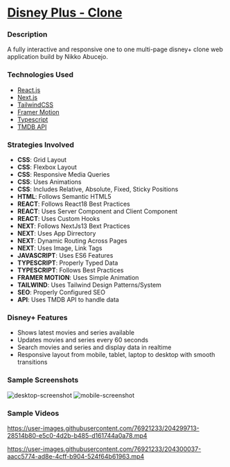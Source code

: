 # [Disney Plus - Clone](https://disney-plus-itznonex.vercel.app/)

### Description
A fully interactive and responsive one to one multi-page disney+ clone web application build by Nikko Abucejo.

### Technologies Used
* [React.js](https://beta.reactjs.org/)
* [Next.js](https://nextjs.org/)
* [TailwindCSS](https://tailwindcss.com/)
* [Framer Motion](https://www.framer.com/motion/)
* [Typescript](https://www.typescriptlang.org/)
* [TMDB API](https://www.themoviedb.org/)

### Strategies Involved
* **CSS**: Grid Layout
* **CSS**: Flexbox Layout
* **CSS**: Responsive Media Queries
* **CSS**: Uses Animations
* **CSS**: Includes Relative, Absolute, Fixed, Sticky Positions
* **HTML**: Follows Semantic HTML5
* **REACT**: Follows React18 Best Practices
* **REACT**: Uses Server Component and Client Component
* **REACT**: Uses Custom Hooks
* **NEXT**: Follows NextJs13 Bext Practices
* **NEXT**: Uses App Dirrectory
* **NEXT**: Dynamic Routing Across Pages
* **NEXT**: Uses Image, Link Tags
* **JAVASCRIPT**: Uses ES6 Features
* **TYPESCRIPT**: Properly Typed Data
* **TYPESCRIPT**: Follows Best Practices
* **FRAMER MOTION**: Uses Simple Animation
* **TAILWIND**: Uses Tailwind Design Patterns/System
* **SEO**: Properly Configured SEO
* **API**: Uses TMDB API to handle data

### Disney+ Features
* Shows latest movies and series available
* Updates movies and series every 60 seconds
* Search movies and series and display data in realtime
* Responsive layout from mobile, tablet, laptop to desktop with smooth transitions

### Sample Screenshots
![desktop-screenshot](https://user-images.githubusercontent.com/76921233/204782551-6cba9636-133f-40ac-8b7b-c6de821c009f.png)
![mobile-screenshot](https://user-images.githubusercontent.com/76921233/204782605-14ad8290-2806-4778-a70c-5dcdd9c3cbef.png)

### Sample Videos
https://user-images.githubusercontent.com/76921233/204299713-28514b80-e5c0-4d2b-b485-d161744a0a78.mp4

https://user-images.githubusercontent.com/76921233/204300037-aacc5774-ad8e-4cff-b904-524f64b61963.mp4
